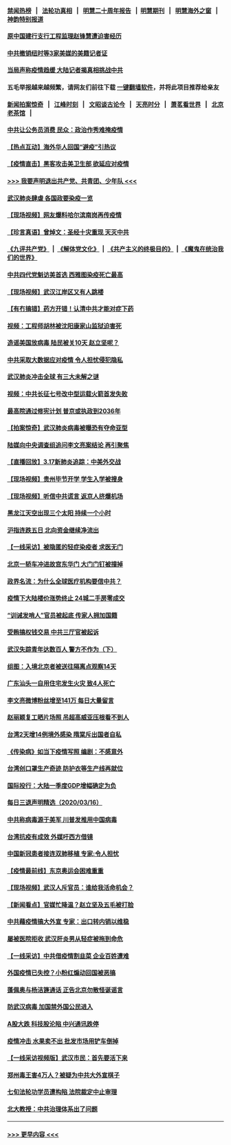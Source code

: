 #### [禁闻热榜](热点新闻.md?=0)  &nbsp;&nbsp;|&nbsp;&nbsp; [法轮功真相](https://github.com/gfw-breaker/truth/blob/master/README.md?=0) &nbsp;&nbsp;|&nbsp;&nbsp; [明慧二十周年报告](https://github.com/gfw-breaker/mh-reports/blob/master/README.md?=0) &nbsp;&nbsp;|&nbsp;&nbsp;[明慧期刊](https://github.com/gfw-breaker/mh-qikan) &nbsp;&nbsp;|&nbsp;&nbsp; [明慧海外之窗](https://github.com/gfw-breaker/mh-news/blob/master/README.md?=0) &nbsp;&nbsp;|&nbsp;&nbsp; [神韵特别报道](https://github.com/gfw-breaker/mh-news/blob/master/shenyun.md?=0)
#### [原中国建行支行工程监理赵锋慧遭迫害经历](../pages/nsc413/n11944344.md?t=03180531) 
#### [中共撤销纽时等3家美媒的美籍记者证](../pages/nsc413/n11947924.md?t=03180531) 
#### [当局声称疫情趋缓 大陆记者揭真相挑战中共](../pages/nsc413/n11947619.md?t=03180531) 
#### 五毛举报越来越频繁，请网友们前往下载 [一键翻墙软件](https://github.com/gfw-breaker/ssr-accounts)，并将此项目推荐给亲友
#### [新闻拍案惊奇](https://github.com/gfw-breaker/banned-news/blob/master/pages/link4.md) &nbsp;&nbsp;|&nbsp;&nbsp; [江峰时刻](https://github.com/gfw-breaker/banned-news/blob/master/pages/link4.md) &nbsp;&nbsp;|&nbsp;&nbsp; [文昭谈古论今](https://github.com/gfw-breaker/banned-news/blob/master/pages/link4.md) &nbsp;&nbsp;|&nbsp;&nbsp; [天亮时分](https://github.com/gfw-breaker/banned-news/blob/master/pages/link4.md) &nbsp;&nbsp;|&nbsp;&nbsp; [萧茗看世界](https://github.com/gfw-breaker/banned-news/blob/master/pages/link4.md) &nbsp;&nbsp;|&nbsp;&nbsp; [北京老茶馆](https://github.com/gfw-breaker/banned-news/blob/master/pages/link4.md) &nbsp;&nbsp;|&nbsp;&nbsp; 
#### [中共让公务员消费 民众：政治作秀难掩疫情](../pages/nsc413/n11947736.md?t=03180531) 
#### [【热点互动】海外华人回国“避疫”引热议](../pages/nsc413/n11947713.md?t=03180531) 
#### [【疫情直击】黑客攻击美卫生部 欲延应对疫情](../pages/nsc413/n11947801.md?t=03180531) 
#### [>>> 我要声明退出共产党、共青团、少年队 <<<](https://github.com/begood0513/goodnews/blob/master/quit/letter.md) 
#### [武汉肺炎肆虐 各国政要染疫一览](../pages/nsc413/n11947576.md?t=03180531) 
#### [【现场视频】网友爆料哈尔滨南岗再传疫情](../pages/nsc413/n11947753.md?t=03180531) 
#### [【珍言真语】曾焯文：圣经十灾重现 天灭中共](../pages/nsc413/n11947336.md?t=03180531) 
#### [《九评共产党》](https://github.com/begood0513/9ping.md/blob/master/README.md) &nbsp;|&nbsp; [《解体党文化》](../../../../jtdwh.md/blob/master/README.md)  &nbsp;|&nbsp; [《共产主义的终极目的》](../../../../gczydzjmd.md/blob/master/README.md) &nbsp;|&nbsp; [《魔鬼在统治我们的世界》](../../../../mgztzwmdsj.md/blob/master/README.md) 
#### [中共四代党魁访美首选 西雅图染疫死亡最高](../pages/nsc413/n11947602.md?t=03180531) 
#### [【现场视频】武汉江岸区又有人跳楼](../pages/nsc413/n11947678.md?t=03180531) 
#### [【有冇搞错】药方开错！认清中共才能对症下药](../pages/nsc413/n11947665.md?t=03180531) 
#### [视频：工程师胡林被沈阳康家山监狱迫害死](../pages/nsc413/n11947304.md?t=03180531) 
#### [造谣美国放病毒 陆民被关10天 赵立坚呢？](../pages/nsc413/n11947376.md?t=03180531) 
#### [中共采取大数据应对疫情 令人担忧侵犯隐私](../pages/nsc413/n11947286.md?t=03180531) 
#### [武汉肺炎冲击全球 有三大未解之谜](../pages/nsc413/n11946311.md?t=03180531) 
#### [视频：中共长征七号改中型运载火箭首发失败](../pages/nsc413/n11947141.md?t=03180531) 
#### [最高院通过修宪计划 普京或执政到2036年](../pages/nsc413/n11947240.md?t=03180531) 
#### [【拍案惊奇】武汉肺炎病毒被曝恐有夺命亚型](../pages/nsc413/n11945922.md?t=03180531) 
#### [陆媒向中央调查组追问李文亮案结论 再引聚焦](../pages/nsc413/n11946972.md?t=03180531) 
#### [【直播回放】3.17新肺炎追踪：中美外交战](../pages/nsc413/n11947234.md?t=03180531) 
#### [【现场视频】贵州毕节开学 学生入学被搜身](../pages/nsc413/n11946908.md?t=03180531) 
#### [【现场视频】听信中共谎言 返京人挤爆机场](../pages/nsc413/n11946346.md?t=03180531) 
#### [黑龙江天空出现三个太阳 持续一个小时](../pages/nsc413/n11946668.md?t=03180531) 
#### [沪指连跌五日 北向资金继续净流出](../pages/nsc413/n11946599.md?t=03180531) 
#### [【一线采访】被隐匿的轻症染疫者 求医无门](../pages/nsc413/n11946690.md?t=03180531) 
#### [北京一轿车冲进故宫东华门 大门门钉被撞掉](../pages/nsc413/n11946806.md?t=03180531) 
#### [政界名流：为什么全球医疗机构要信中共？](../pages/nsc413/n11945479.md?t=03180531) 
#### [疫情下大陆楼价涨势终止 24城二手房零成交](../pages/nsc413/n11946051.md?t=03180531) 
#### [“训诫发哨人”官员被起底 传家人拥加国籍](../pages/nsc413/n11946494.md?t=03180531) 
#### [受贿搞权钱交易 中共三厅官被起诉](../pages/nsc413/n11946230.md?t=03180531) 
#### [武汉失踪青年达数百人 警方不作为（下）](../pages/nsc413/n11945457.md?t=03180531) 
#### [组图：入境北京者被送往隔离点观察14天](../pages/nsc413/n11946045.md?t=03180531) 
#### [广东汕头一自用住宅发生火灾 致4人死亡](../pages/nsc413/n11946226.md?t=03180531) 
#### [李文亮微博粉丝增至141万 每日大量留言](../pages/nsc413/n11946191.md?t=03180531) 
#### [赵丽颖复工晒片场照 吊超高威亚压根看不到人](../pages/nsc413/n11945468.md?t=03180531) 
#### [台湾2天增14例境外感染 隋棠斥出国者自私](../pages/nsc413/n11944948.md?t=03180531) 
#### [《传染病》如当下疫情写照 编剧：不感意外](../pages/nsc413/n11945263.md?t=03180531) 
#### [台湾创口罩生产奇迹 防护衣等生产线再就位](../pages/nsc413/n11945835.md?t=03180531) 
#### [国际投行：大陆一季度GDP增幅确定为负](../pages/nsc413/n11945695.md?t=03180531) 
#### [每日三退声明精选（2020/03/16）](../pages/nsc413/n11946080.md?t=03180531) 
#### [中共称病毒源于美军 川普发推用中国病毒](../pages/nsc413/n11945945.md?t=03180531) 
#### [台湾抗疫有成效 外媒吁西方借镜](../pages/nsc413/n11945846.md?t=03180531) 
#### [中国新冠患者接连双肺移植 专家:令人担忧](../pages/nsc413/n11945516.md?t=03180531) 
#### [【疫情最前线】东京奥运会困难重重](../pages/nsc413/n11945183.md?t=03180531) 
#### [【现场视频】武汉人斥官员：谁给我活命机会？](../pages/nsc413/n11945531.md?t=03180531) 
#### [【新闻看点】官媒忙降温？赵立坚及五毛被打脸](../pages/nsc413/n11945071.md?t=03180531) 
#### [中共藉疫情搞大外宣 专家：出口转内销以维稳](../pages/nsc413/n11945411.md?t=03180531) 
#### [屡被医院拒收 武汉肝炎男从轻症被拖到命危](../pages/nsc413/n11945383.md?t=03180531) 
#### [【一线采访】中共借疫情割韭菜 企业百姓遭难](../pages/nsc413/n11944978.md?t=03180531) 
#### [外国疫情已失控？小粉红煽动回国被恶搞](../pages/nsc413/n11945338.md?t=03180531) 
#### [蓬佩奥与杨洁篪通话 正告北京勿散怪诞谣言](../pages/nsc413/n11945291.md?t=03180531) 
#### [防武汉病毒 加国禁外国公民进入](../pages/nsc413/n11945086.md?t=03180531) 
#### [A股大跌 科技股沦陷 中兴通讯跌停](../pages/nsc413/n11945354.md?t=03180531) 
#### [疫情冲击 水果卖不出 批发市场用铲车倒掉](../pages/nsc413/n11945316.md?t=03180531) 
#### [【一线采访视频版】武汉市民：首先要活下来](../pages/nsc413/n11941189.md?t=03180531) 
#### [郑州毒王害4万人？被疑为中共大外宣棋子](../pages/nsc413/n11945135.md?t=03180531) 
#### [七旬法轮功学员遭构陷 法院裁定中止审理](../pages/nsc413/n11944945.md?t=03180531) 
#### [北大教授：中共治理体系出了问题](../pages/nsc413/n11944777.md?t=03180531) 

----
#### [ >>> 更早内容 <<< ](../indexes/nsc413-earlier.md)
